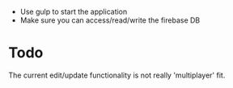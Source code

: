 - Use gulp to start the application
- Make sure you can access/read/write the firebase DB

# Todo
The current edit/update functionality is not really 'multiplayer' fit.